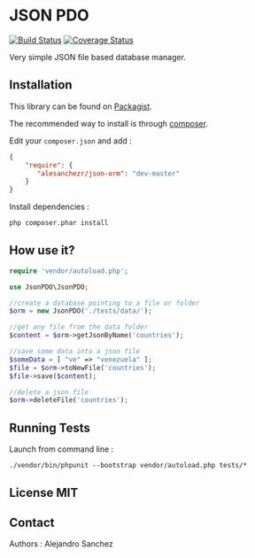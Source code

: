 # JSON PDO

[![Build Status](https://travis-ci.org/alesanchezr/json-orm.svg?branch=master)](https://travis-ci.org/alesanchezr/json-orm)
[![Coverage Status](https://coveralls.io/repos/github/alesanchezr/json-orm/badge.svg?branch=master)](https://coveralls.io/github/alesanchezr/json-orm?branch=master)

Very simple JSON file based database manager.

## Installation

This library can be found on [Packagist](https://packagist.org/packages/alesanchezr/json-orm).

The recommended way to install is through [composer](http://getcomposer.org).

Edit your `composer.json` and add :

```json
{
    "require": {
       "alesanchezr/json-orm": "dev-master"
    }
}
```

Install dependencies :

```bash
php composer.phar install
```

## How use it?

```php
require 'vendor/autoload.php';

use JsonPDO\JsonPDO;

//create a database pointing to a file or folder
$orm = new JsonPDO('./tests/data/');

//get any file from the data folder
$content = $orm->getJsonByName('countries');

//save some data into a json file
$someData = [ "ve" => "venezuela" ];
$file = $orm->toNewFile('countries');
$file->save($content);

//delete a json file
$orm->deleteFile('countries');

```

## Running Tests

Launch from command line :

```console
./vendor/bin/phpunit --bootstrap vendor/autoload.php tests/*
```

## License MIT

## Contact

Authors : Alejandro Sanchez
